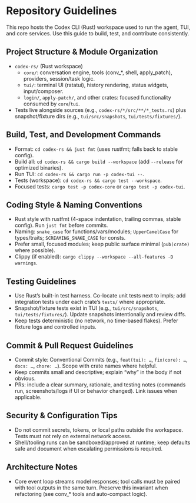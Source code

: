 # Repository Guidelines

This repo hosts the Codex CLI (Rust) workspace used to run the agent, TUI, and core services. Use this guide to build, test, and contribute consistently.

## Project Structure & Module Organization
- `codex-rs/` (Rust workspace)
  - `core/`: conversation engine, tools (conv_*, shell, apply_patch), providers, session/task logic.
  - `tui/`: terminal UI (ratatui), history rendering, status widgets, input/composer.
  - `login/`, `apply-patch/`, and other crates: focused functionality consumed by `core`/`tui`.
- Tests live alongside sources (e.g., `codex-rs/*/src/**/*_tests.rs`) plus snapshot/fixture dirs (e.g., `tui/src/snapshots`, `tui/tests/fixtures/`).

## Build, Test, and Development Commands
- Format: `cd codex-rs && just fmt` (uses rustfmt; falls back to stable config).
- Build all: `cd codex-rs && cargo build --workspace` (add `--release` for optimized binaries).
- Run TUI: `cd codex-rs && cargo run -p codex-tui --`.
- Tests (workspace): `cd codex-rs && cargo test --workspace`.
- Focused tests: `cargo test -p codex-core` or `cargo test -p codex-tui`.

## Coding Style & Naming Conventions
- Rust style with rustfmt (4-space indentation, trailing commas, stable config). Run `just fmt` before commits.
- Naming: `snake_case` for functions/vars/modules; `UpperCamelCase` for types/traits; `SCREAMING_SNAKE_CASE` for consts.
- Prefer small, focused modules; keep public surface minimal (`pub(crate)` where possible).
- Clippy (if enabled): `cargo clippy --workspace --all-features -D warnings`.

## Testing Guidelines
- Use Rust’s built-in test harness. Co-locate unit tests next to impls; add integration tests under each crate’s `tests/` where appropriate.
- Snapshot/fixture tests exist in TUI (e.g., `tui/src/snapshots`, `tui/tests/fixtures/`). Update snapshots intentionally and review diffs.
- Keep tests deterministic (no network, no time-based flakes). Prefer fixture logs and controlled inputs.

## Commit & Pull Request Guidelines
- Commit style: Conventional Commits (e.g., `feat(tui): …`, `fix(core): …`, `docs: …`, `chore: …`). Scope with crate names where helpful.
- Keep commits small and descriptive; explain “why” in the body if not obvious.
- PRs: include a clear summary, rationale, and testing notes (commands run, screenshots/logs if UI or behavior changed). Link issues when applicable.

## Security & Configuration Tips
- Do not commit secrets, tokens, or local paths outside the workspace. Tests must not rely on external network access.
- Shell/tooling runs can be sandboxed/approved at runtime; keep defaults safe and document when escalating permissions is required.

## Architecture Notes
- Core event loop streams model responses; tool calls must be paired with tool outputs in the same turn. Preserve this invariant when refactoring (see conv_* tools and auto-compact logic). 
